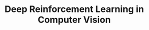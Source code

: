 ---
title: Deep Reinforcement Learning in Computer Vision
content_type: course
layout: cat_listing
---